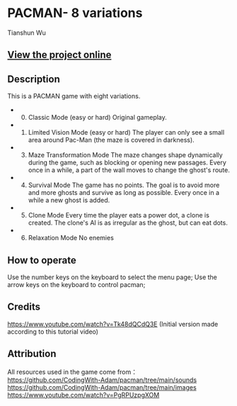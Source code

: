 # PACMAN- 8 variations
Tianshun Wu

## [View the project online](URL_TO_THE_PROJECT)

## Description
This is a PACMAN game with eight variations.

- 0. Classic Mode (easy or hard)
Original gameplay.

- 1. Limited Vision Mode (easy or hard)
The player can only see a small area around Pac-Man (the maze is covered in darkness).

- 3. Maze Transformation Mode
The maze changes shape dynamically during the game, such as blocking or opening new passages. Every once in a while, a part of the wall moves to change the ghost's route.

- 4. Survival Mode
The game has no points. The goal is to avoid more and more ghosts and survive as long as possible. Every once in a while a new ghost is added.

- 5. Clone Mode
Every time the player eats a power dot, a clone is created. The clone's AI is as irregular as the ghost, but can eat dots.

- 6. Relaxation Mode
No enemies

## How to operate
Use the number keys on the keyboard to select the menu page;
Use the arrow keys on the keyboard to control pacman;

## Credits
https://www.youtube.com/watch?v=Tk48dQCdQ3E (Initial version made according to this tutorial video)

## Attribution
All resources used in the game come from：
https://github.com/CodingWith-Adam/pacman/tree/main/sounds
https://github.com/CodingWith-Adam/pacman/tree/main/images
https://www.youtube.com/watch?v=PgRPUzpgXOM